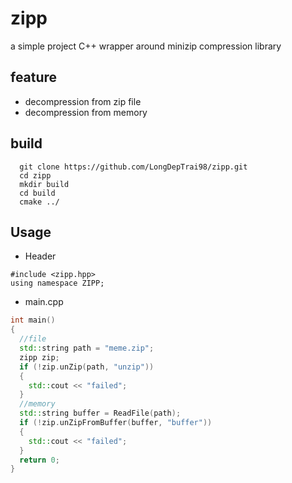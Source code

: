 # zipp
a simple project C++ wrapper around minizip compression library
## feature 
* decompression from zip file
* decompression from memory
## build
```
  git clone https://github.com/LongDepTrai98/zipp.git
  cd zipp
  mkdir build
  cd build
  cmake ../
```
## Usage
* Header
```
#include <zipp.hpp>
using namespace ZIPP; 
```
* main.cpp
``` C++
int main()
{
  //file 
  std::string path = "meme.zip";
  zipp zip; 
  if (!zip.unZip(path, "unzip"))
  {
    std::cout << "failed"; 
  }
  //memory 
  std::string buffer = ReadFile(path); 
  if (!zip.unZipFromBuffer(buffer, "buffer"))
  {
    std::cout << "failed"; 
  }
  return 0; 
}
```
